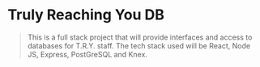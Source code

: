 # Truly Reaching You DB

> This is a full stack project that will provide interfaces and access to databases for T.R.Y. staff. The tech stack used will be React, Node JS, Express, PostGreSQL and Knex.
